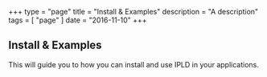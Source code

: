 +++
type = "page"
title = "Install & Examples"
description = "A description"
tags = [ "page" ]
date = "2016-11-10"
+++

## Install & Examples

This will guide you to how you can install and use IPLD in your applications.
